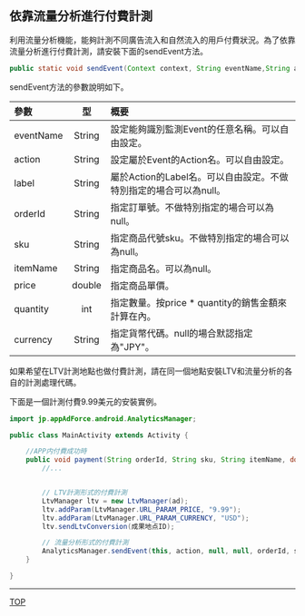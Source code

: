 ## 依靠流量分析進行付費計測

利用流量分析機能，能夠計測不同廣告流入和自然流入的用戶付費狀況。為了依靠流量分析進行付費計測，請安裝下面的sendEvent方法。

```java
public static void sendEvent(Context context, String eventName,String action, String label, String orderId, String sku, String itemName, double price, int quantity, String currency);
```

sendEvent方法的參數說明如下。

|參數|型|概要|
|:------|:------:|:------|
|eventName|String|設定能夠識別監測Event的任意名稱。可以自由設定。|
|action|String|設定屬於Event的Action名。可以自由設定。|
|label|String|屬於Action的Label名。可以自由設定。不做特別指定的場合可以為null。|
|orderId|String|指定訂單號。不做特別指定的場合可以為null。|
|sku|String|指定商品代號sku。不做特別指定的場合可以為null。|
|itemName|String|指定商品名。可以為null。|
|price|double|指定商品單價。|
|quantity|int|指定數量。按price * quantity的銷售金額來計算在內。|
|currency|String|指定貨幣代碼。null的場合默認指定為"JPY"。|

如果希望在LTV計測地點也做付費計測，請在同一個地點安裝LTV和流量分析的各自的計測處理代碼。

下面是一個計測付費9.99美元的安裝實例。

```java
import jp.appAdForce.android.AnalyticsManager;

public class MainActivity extends Activity {

	//APP内付費成功時	public void payment(String orderId, String sku, String itemName, double price, int quantity) {
		//...
		// LTV計測形式的付費計測
		LtvManager ltv = new LtvManager(ad);
		ltv.addParam(LtvManager.URL_PARAM_PRICE, "9.99");
		ltv.addParam(LtvManager.URL_PARAM_CURRENCY, "USD");
		ltv.sendLtvConversion(成果地点ID);

		// 流量分析形式的付費計測		AnalyticsManager.sendEvent(this, action, null, null, orderId, sku, itemName, 9.99, 1, "USD");	}}
```

---
[TOP](/lang/zh-tw/README.md)
